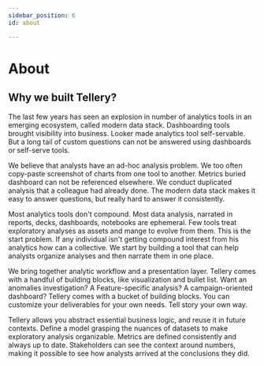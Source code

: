 ```yaml
---
sidebar_position: 6
id: about

---
```

# About

## Why we built Tellery? 


The last few years has seen an explosion in number of analytics tools in an emerging ecosystem, called modern data stack.  Dashboarding tools brought visibility into business. Looker made analytics tool self-servable. But a long tail of custom questions can not be answered using dashboards or self-serve tools.


We believe that analysts have an ad-hoc analysis problem. We too often copy-paste screenshot of charts from one tool to another. Metrics buried dashboard can not be referenced elsewhere. We conduct duplicated analysis that a colleague had already done. The modern data stack makes it easy to answer questions, but really hard to answer it consistently.


Most analytics tools don't compound. Most data analysis, narrated in reports, decks, dashboards, notebooks are ephemeral. Few tools treat exploratory analyses as assets and mange to evolve from them. This is the start problem. If any individual isn't getting compound interest from his analytics how can a collective. We start by building a tool that can help analysts organize analyses and then narrate them in one place.


We bring together analytic workflow and a presentation layer. Tellery comes with a handful of building blocks, like visualization and bullet list. Want an anomalies investigation? A Feature-specific analysis? A campaign-oriented dashboard? Tellery comes with a bucket of building blocks. You can customize your deliverables for your own needs. Tell story your own way.


Tellery allows you abstract essential business logic, and reuse it in future contexts. Define a model grasping the nuances of datasets to make exploratory analysis organizable. Metrics are defined consistently and always up to date. Stakeholders can see the context around numbers, making it possible to see how analysts arrived at the conclusions they did.

